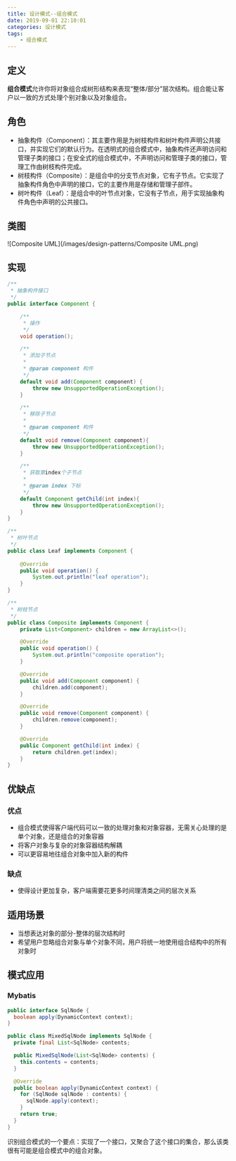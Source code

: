 ```yaml
---
title: 设计模式--组合模式
date: 2019-09-01 22:10:01
categories: 设计模式
tags:
	- 组合模式
---
```

## 定义
**组合模式**允许你将对象组合成树形结构来表现“整体/部分”层次结构。组合能让客户以一致的方式处理个别对象以及对象组合。

## 角色
* 抽象构件（Component）：其主要作用是为树枝构件和树叶构件声明公共接口，并实现它们的默认行为。在透明式的组合模式中，抽象构件还声明访问和管理子类的接口；在安全式的组合模式中，不声明访问和管理子类的接口，管理工作由树枝构件完成。
* 树枝构件（Composite）：是组合中的分支节点对象，它有子节点。它实现了抽象构件角色中声明的接口，它的主要作用是存储和管理子部件。
* 树叶构件（Leaf）：是组合中的叶节点对象，它没有子节点，用于实现抽象构件角色中声明的公共接口。

## 类图
![Composite UML](/images/design-patterns/Composite UML.png)

## 实现
```java
/**
 * 抽象构件接口
 */
public interface Component {

    /**
     * 操作
     */
    void operation();

    /**
     * 添加子节点
     *
     * @param component 构件
     */
    default void add(Component component) {
        throw new UnsupportedOperationException();
    }

    /**
     * 移除子节点
     *
     * @param component 构件
     */
    default void remove(Component component){
        throw new UnsupportedOperationException();
    }

    /**
     * 获取第index个子节点
     *
     * @param index 下标
     */
    default Component getChild(int index){
        throw new UnsupportedOperationException();
    }
}

/**
 * 树叶节点
 */
public class Leaf implements Component {
    
    @Override
    public void operation() {
        System.out.println("leaf operation");
    }
}

/**
 * 树枝节点
 */
public class Composite implements Component {
    private List<Component> children = new ArrayList<>();

    @Override
    public void operation() {
        System.out.println("composite operation");
    }

    @Override
    public void add(Component component) {
        children.add(component);
    }

    @Override
    public void remove(Component component) {
        children.remove(component);
    }

    @Override
    public Component getChild(int index) {
        return children.get(index);
    }
}
```

## 优缺点
### 优点
* 组合模式使得客户端代码可以一致的处理对象和对象容器，无需关心处理的是单个对象，还是组合的对象容器
* 将客户对象与复杂的对象容器结构解耦
* 可以更容易地往组合对象中加入新的构件

### 缺点
* 使得设计更加复杂，客户端需要花更多时间理清类之间的层次关系

## 适用场景
* 当想表达对象的部分-整体的层次结构时
* 希望用户忽略组合对象与单个对象不同，用户将统一地使用组合结构中的所有对象时

## 模式应用
### Mybatis
```java
public interface SqlNode {
  boolean apply(DynamicContext context);
}

public class MixedSqlNode implements SqlNode {
  private final List<SqlNode> contents;

  public MixedSqlNode(List<SqlNode> contents) {
    this.contents = contents;
  }

  @Override
  public boolean apply(DynamicContext context) {
    for (SqlNode sqlNode : contents) {
      sqlNode.apply(context);
    }
    return true;
  }
}
```
识别组合模式的一个要点：实现了一个接口，又聚合了这个接口的集合，那么该类很有可能是组合模式中的组合对象。